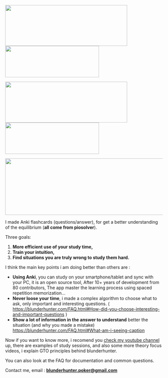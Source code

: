 [<img align="center" width="390" height="130" src="https://i.imgur.com/HlpOH0C.jpg">](https://payhip.com/BlunderHunter)[<img align="center" width="300" height="100" src="https://i.imgur.com/GNoJdNN.jpg">](FAQ.md)

[<img align="center" width="390" height="130" src="https://i.imgur.com/sSsFPeH.jpg">](https://www.youtube.com/channel/UC8v7NiZJeArSb03ukf86bKA) [<img align="center" width="300" height="100" src="https://i.imgur.com/5w9Ynsj.png">](https://www.twitch.tv/blunderhunter)

[<img src="https://i.imgur.com/khmrS9G.jpg" width="700" height="180">](https://twitter.com/BlunderHunter1)


I made Anki flashcards (questions/answer), for get a better understanding of the equilibrium (**all come from piosolver**).  

Three goals: 

1. **More efficient use of your study time,**
2. **Train your intuition,**
3. **Find situations you are truly wrong to study them hard.**

I think the main key points i am doing better than others are : 

- **Using Anki**, you can study on your smartphone/tablet and sync with your PC, it is an open source tool, After 10+ years of development from 80 contributors, The app master the learning process using spaced repetition memorization... 
- **Never loose your time**, i made a complex algorithm to choose what to ask, only important and interesting questions. ( https://blunderhunter.com/FAQ.html#How-did-you-choose-interesting-and-important-questions ) 
- **Show a lot of information in the answer to understand** better the situation (and why you made a mistake) https://blunderhunter.com/FAQ.html#What-am-i-seeing-caption 



Now if you want to know more, i recomend you [check my youtube channel](https://www.youtube.com/channel/UC8v7NiZJeArSb03ukf86bKA) up, there are examples of study sessions, and also some more theory focus videos, i explain GTO principles behind blunderhunter.  

You can also look at the FAQ for documentation and common questions.

Contact me, email : **blunderhunter.poker@gmail.com**

